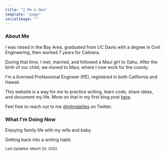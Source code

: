 ```yaml
---
title: "🌱 Me & Now"
template: "page"
socialImage: ""
---
```

### About Me
I was raised in the Bay Area, graduated from UC Davis with a degree in Civil Engineering, then worked 7 years for Caltrans. 

During that time, I met, married, and followed a Maui girl to Oahu. After the birth of our child, we moved to Maui, where I now work for the county.

I'm a licensed Professional Engineer (PE), registered in both California and Hawaii.

This website is a way for me to practice writing, learn code, share ideas, and document my life. More on that in my first blog post [here](posts/why-im-starting-a-blog).

Feel free to reach out to me [@johndatiles](https://twitter.com/johndatiles) on Twitter.

### What I'm Doing Now
Enjoying family life with my wife and baby.

Getting back into a writing habit.

<sup>Last Updated: March 20, 2022</sup>
